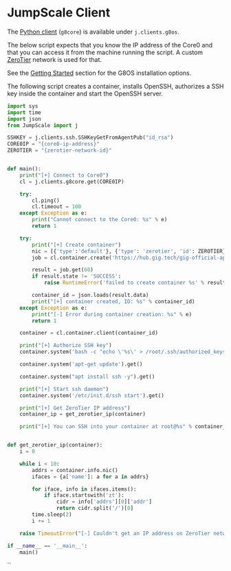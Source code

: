# JumpScale Client

The [Python client](python.md) (`g8core`) is available under `j.clients.g8os`.

The below script expects that you know the IP address of the Core0 and that you can access it from the machine running the script. A custom [ZeroTier](https://www.zerotier.com/) network is used for that.

See the [Getting Started](../gettingstarted/gettingstarted.md) section for the G8OS installation options.

The following script creates a container, installs OpenSSH, authorizes a SSH key inside the container and start the OpenSSH server.

```python
import sys
import time
import json
from JumpScale import j

SSHKEY = j.clients.ssh.SSHKeyGetFromAgentPub("id_rsa")
CORE0IP = "{core0-ip-address}"
ZEROTIER = "{zerotier-network-id}"


def main():
    print("[+] Connect to Core0")
    cl = j.clients.g8core.get(CORE0IP)

    try:
        cl.ping()
        cl.timeout = 100
    except Exception as e:
        print("Cannot connect to the Core0: %s" % e)
        return 1

    try:
        print("[+] Create container")
        nic = [{'type':'default'}, {'type': 'zerotier', 'id': ZEROTIER}]
        job = cl.container.create('https://hub.gig.tech/gig-official-apps/ubuntu1604.flist', nics=nic, storage='ardb://hub.gig.tech:16379')

        result = job.get(60)
        if result.state != 'SUCCESS':
            raise RuntimeError('failed to create container %s' % result.data)

        container_id = json.loads(result.data)
        print("[+] container created, ID: %s" % container_id)
    except Exception as e:
        print("[-] Error during container creation: %s" % e)
        return 1

    container = cl.container.client(container_id)

    print("[+] Authorize SSH key")
    container.system('bash -c "echo \'%s\' > /root/.ssh/authorized_keys"' % SSHKEY)

    container.system('apt-get update').get()

    container.system("apt install ssh -y").get()

    print("[+] Start ssh daemon")
    container.system('/etc/init.d/ssh start').get()

    print("[+] Get ZeroTier IP address")
    container_ip = get_zerotier_ip(container)

    print("[+] You can SSH into your container at root@%s" % container_ip)


def get_zerotier_ip(container):
    i = 0

    while i < 10:
        addrs = container.info.nic()
        ifaces = {a['name']: a for a in addrs}

        for iface, info in ifaces.items():
            if iface.startswith('zt'):
                cidr = info['addrs'][0]['addr']
                return cidr.split('/')[0]
        time.sleep(2)
        i += 1

    raise TimeoutError("[-] Couldn't get an IP address on ZeroTier network")

if __name__ == '__main__':
    main()
```
``
